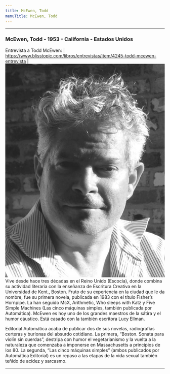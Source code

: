 ```yaml
---
title: McEwen, Todd
menuTitle: McEwen, Todd
---
```

***
### McEwen, Todd - 1953 - California - Estados Unidos
 Entrevista a Todd McEwen: | https://www.blisstopic.com/libros/entrevistas/item/4245-todd-mcewen-entrevista |
!["Imagen no encontrada"](McEwenTodd.jpg)
Vive desde hace tres décadas en el Reino Unido (Escocia), donde combina su actividad literaria con la enseñanza de Escritura Creativa en la Universidad de Kent., Boston. Fruto de su experiencia en la ciudad que le da nombre, fue su primera novela, publicada en 1983 con el título Fisher’s Hornpipe. La han seguido McX, Arithmetic, Who sleeps with Katz y Five Simple Machines (Las cinco máquinas simples, también publicada por Automática). McEwen es hoy uno de los grandes maestros de la sátira y el humor cáustico. Está casado con la también escritora Lucy Ellman.

Editorial Automática acaba de publicar dos de sus novelas, radiografías certeras y burlonas del absurdo cotidiano. La primera, “Boston. Sonata para violín sin cuerdas”, destripa con humor el vegetarianismo y la vuelta a la naturaleza que comenzaba a imponerse en Massachusetts a principios de los 80. La segunda, “Las cinco máquinas simples” (ambos publicados por Automática Editorial) es un repaso a las etapas de la vida sexual también teñido de acidez y sarcasmo.
***

